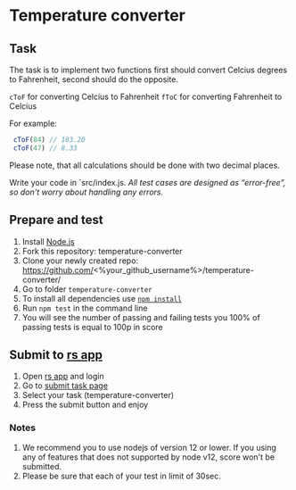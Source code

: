 # Temperature converter

## Task
The task is to implement two functions first should convert Celcius degrees to Fahrenheit, second should do the opposite.

`cToF` for converting Celcius to Fahrenheit
`fToC` for converting Fahrenheit to Celcius

For example:
```js
 cToF(84) // 183.20
 cToF(47) // 8.33
```

Please note, that all calculations should be done with two decimal places.

Write your code in `src/index.js.
*All test cases are designed as “error-free”, so don't worry about handling any errors.*

## Prepare and test
1. Install [Node.js](https://nodejs.org/en/download/)   
2. Fork this repository: temperature-converter
3. Clone your newly created repo: https://github.com/<%your_github_username%>/temperature-converter/  
4. Go to folder `temperature-converter`  
5. To install all dependencies use [`npm install`](https://docs.npmjs.com/cli/install)  
6. Run `npm test` in the command line  
7. You will see the number of passing and failing tests you 100% of passing tests is equal to 100p in score  

## Submit to [rs app](https://app.rs.school)
1. Open [rs app](https://app.rs.school) and login
2. Go to [submit task page](https://app.rs.school/course/submit-task?course=#)
3. Select your task (temperature-converter)
4. Press the submit button and enjoy

### Notes
1. We recommend you to use nodejs of version 12 or lower. If you using any of features that does not supported by node v12, score won't be submitted.
2. Please be sure that each of your test in limit of 30sec.
